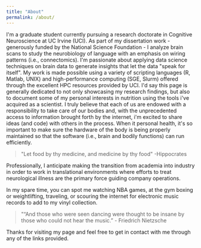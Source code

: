 ```yaml
---
title: "About"
permalink: /about/
---
```


I'm a graduate student currently pursuing a research doctorate in Cognitive Neuroscience at UC Irvine (UCI). As part of my dissertation work - generously funded by the National Science Foundation - I analyze brain scans to study the neurobiology of language with an emphasis on wiring patterns (i.e., connectomics). I'm passionate about applying data science techniques on brain data to generate insights that let the data "speak for itself". My work is made possible using a variety of scripting languages (R, Matlab, UNIX) and high-performance computing (SGE, Slurm) offered through the excellent HPC resources provided by UCI. I'd say this page is generally dedicated to not only showcasing my research findings, but also to document some of my personal interests in nutrition using the tools i've acquired as a scientist. I truly believe that each of us are endowed with a responsibility to take care of our bodies and, with the unprecedented access to information brought forth by the internet, i'm excited to share ideas (and code) with others in the process. When it personal health, it's so important to make sure the hardware of the body is being properly maintained so that the software (i.e., brain and bodily functions) can run efficiently.

>"Let food by thy medicine, and medicine by thy food" -Hippocrates

Professionally, I anticipate making the transition from academia into industry in order to work in translational environments where efforts to treat neurological illness are the primary force guiding company operations.

In my spare time, you can spot me watching NBA games, at the gym boxing or weightlifting, traveling, or scouring the internet for electronic music records to add to my vinyl collection.

>"“And those who were seen dancing were thought to be insane by those who could not hear the music.” - Friedrich Nietzsche


Thanks for visiting my page and feel free to get in contact with me through any of the links provided.
